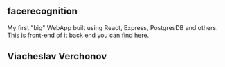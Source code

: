 ## facerecognition
My first "big" WebApp built using React, Express, PostgresDB and others.
This is front-end of it back end you can find here.

## Viacheslav Verchonov
